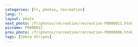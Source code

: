 ```yaml
---
categories: [fr, photos, recreation]
lang: fr
layout: photo
next_photo: /fr/photos/recreation/recreation-P0000011.html
picname: P0000012
prev_photo: /fr/photos/recreation/recreation-P0000086.html
tags: [Zebra Stripes]
---
```

